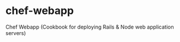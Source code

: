 chef-webapp
===========

Chef Webapp (Cookbook for deploying Rails &amp; Node web application servers)
